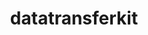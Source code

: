 ---
title: "datatransferkit"
layout: cache
categories: [package, develop]
meta: {"compilers": ["cce@=18.0.0", "gcc@=10.3.0", "gcc@=11.4.0", "gcc@=9.4.0", "oneapi@=2024.2.1"], "num_specs": 28, "num_specs_by_stack": {"e4s": 4, "e4s-cray-rhel": 4, "e4s-cray-sles": 2, "e4s-neoverse-v2": 5, "e4s-neoverse_v1": 3, "e4s-oneapi": 5, "e4s-power": 1, "root": 28}, "oss": ["rhel8", "sle_hpc15", "ubuntu20.04", "ubuntu22.04"], "platforms": ["linux"], "stacks": ["e4s", "e4s-cray-rhel", "e4s-cray-sles", "e4s-neoverse-v2", "e4s-neoverse_v1", "e4s-oneapi", "e4s-power", "root"], "targets": ["neoverse_v1", "neoverse_v2", "ppc64le", "x86_64_v3", "x86_64_v4"], "versions": ["3.1.1"]}
spec_details: [{"compiler": "cce@=18.0.0", "hash": "4rqb5afnmnklozjxitx6wls6tsonmsdf", "os": "rhel8", "platform": "linux", "size": "-", "stacks": ["e4s-cray-rhel", "root"], "target": "x86_64_v3", "variants": ["build_system=cmake", "build_type=Release", "~external-arborx", "generator=make", "~ipo", "~openmp", "+serial", "+shared"], "versions": ["3.1.1"]}, {"compiler": "oneapi@=2024.2.1", "hash": "5nlkcczqfez4spatle4m5nqvhkrxt3gb", "os": "ubuntu22.04", "platform": "linux", "size": "-", "stacks": ["e4s-oneapi", "root"], "target": "x86_64_v3", "variants": ["build_system=cmake", "build_type=Release", "~external-arborx", "generator=make", "~ipo", "~openmp", "+serial", "+shared"], "versions": ["3.1.1"]}, {"compiler": "cce@=18.0.0", "hash": "bghggxpceeedt4r7zvcakirrcyscckxj", "os": "rhel8", "platform": "linux", "size": "-", "stacks": ["e4s-cray-rhel", "root"], "target": "x86_64_v3", "variants": ["build_system=cmake", "build_type=Release", "~external-arborx", "generator=make", "~ipo", "~openmp", "+serial", "+shared"], "versions": ["3.1.1"]}, {"compiler": "gcc@=11.4.0", "hash": "fzdvabslz3zmycuoz7pczcxhonruiyow", "os": "ubuntu22.04", "platform": "linux", "size": "-", "stacks": ["root"], "target": "x86_64_v3", "variants": ["build_system=cmake", "build_type=Release", "~external-arborx", "generator=make", "~ipo", "~openmp", "+serial", "+shared"], "versions": ["3.1.1"]}, {"compiler": "gcc@=9.4.0", "hash": "g4s42rqc73ff6k7su4weo3337ug7cdvi", "os": "ubuntu20.04", "platform": "linux", "size": "-", "stacks": ["e4s-power", "root"], "target": "ppc64le", "variants": ["build_system=cmake", "build_type=Release", "~external-arborx", "generator=make", "~ipo", "~openmp", "+serial", "+shared"], "versions": ["3.1.1"]}, {"compiler": "gcc@=11.4.0", "hash": "hjmrlujvbeaai6f4nevys442zemua2nr", "os": "ubuntu22.04", "platform": "linux", "size": "-", "stacks": ["e4s-neoverse-v2", "root"], "target": "neoverse_v2", "variants": ["build_system=cmake", "build_type=Release", "~external-arborx", "generator=make", "~ipo", "~openmp", "+serial", "+shared"], "versions": ["3.1.1"]}, {"compiler": "gcc@=11.4.0", "hash": "jefz6lzyufvmtv5ewwb7xqfw53feprew", "os": "ubuntu22.04", "platform": "linux", "size": "-", "stacks": ["e4s-neoverse_v1", "root"], "target": "neoverse_v1", "variants": ["build_system=cmake", "build_type=Release", "~external-arborx", "generator=make", "~ipo", "~openmp", "+serial", "+shared"], "versions": ["3.1.1"]}, {"compiler": "gcc@=10.3.0", "hash": "kpkyji7nqshakoehzoicvdjyesqxy6rq", "os": "sle_hpc15", "platform": "linux", "size": "-", "stacks": ["e4s-cray-sles", "root"], "target": "x86_64_v4", "variants": ["build_system=cmake", "build_type=Release", "~external-arborx", "generator=make", "~ipo", "~openmp", "+serial", "+shared"], "versions": ["3.1.1"]}, {"compiler": "gcc@=11.4.0", "hash": "ls7vrcb7q6iuuf2ntvr72lqpvkabc5aw", "os": "ubuntu22.04", "platform": "linux", "size": "-", "stacks": ["root"], "target": "neoverse_v2", "variants": ["build_system=cmake", "build_type=Release", "~external-arborx", "generator=make", "~ipo", "~openmp", "+serial", "+shared"], "versions": ["3.1.1"]}, {"compiler": "gcc@=11.4.0", "hash": "o6ssiokaimzb25wnrx43odjm7y6u4x73", "os": "ubuntu22.04", "platform": "linux", "size": "-", "stacks": ["e4s-neoverse_v1", "root"], "target": "neoverse_v1", "variants": ["build_system=cmake", "build_type=Release", "~external-arborx", "generator=make", "~ipo", "~openmp", "+serial", "+shared"], "versions": ["3.1.1"]}, {"compiler": "oneapi@=2024.2.1", "hash": "ojnn5dmsps5gufk52ydpktwbccjwoloo", "os": "ubuntu22.04", "platform": "linux", "size": "-", "stacks": ["e4s-oneapi", "root"], "target": "x86_64_v3", "variants": ["build_system=cmake", "build_type=Release", "~external-arborx", "generator=make", "~ipo", "~openmp", "+serial", "+shared"], "versions": ["3.1.1"]}, {"compiler": "oneapi@=2024.2.1", "hash": "po4tjyjzrsokbvj47owdarq34uxeqcy2", "os": "ubuntu22.04", "platform": "linux", "size": "-", "stacks": ["e4s-oneapi", "root"], "target": "x86_64_v3", "variants": ["build_system=cmake", "build_type=Release", "~external-arborx", "generator=make", "~ipo", "~openmp", "+serial", "+shared"], "versions": ["3.1.1"]}, {"compiler": "cce@=18.0.0", "hash": "rk4kirlf5q5cyc2jh5vbrq4wgeb5uoob", "os": "rhel8", "platform": "linux", "size": "-", "stacks": ["e4s-cray-rhel", "root"], "target": "x86_64_v3", "variants": ["build_system=cmake", "build_type=Release", "~external-arborx", "generator=make", "~ipo", "~openmp", "+serial", "+shared"], "versions": ["3.1.1"]}, {"compiler": "oneapi@=2024.2.1", "hash": "rud5lhmu525mywp5pwwfyf2jjzmuucyt", "os": "ubuntu22.04", "platform": "linux", "size": "-", "stacks": ["root"], "target": "x86_64_v3", "variants": ["build_system=cmake", "build_type=Release", "~external-arborx", "generator=make", "~ipo", "~openmp", "+serial", "+shared"], "versions": ["3.1.1"]}, {"compiler": "gcc@=11.4.0", "hash": "sexuckrfvin5ubocsvd3udklamddqfjd", "os": "ubuntu22.04", "platform": "linux", "size": "-", "stacks": ["e4s", "root"], "target": "x86_64_v3", "variants": ["build_system=cmake", "build_type=Release", "~external-arborx", "generator=make", "~ipo", "~openmp", "+serial", "+shared"], "versions": ["3.1.1"]}, {"compiler": "cce@=18.0.0", "hash": "so36ccvyo6dopxpp7753zjsq4pukhhwe", "os": "rhel8", "platform": "linux", "size": "-", "stacks": ["root"], "target": "x86_64_v3", "variants": ["build_system=cmake", "build_type=Release", "~external-arborx", "generator=make", "~ipo", "~openmp", "+serial", "+shared"], "versions": ["3.1.1"]}, {"compiler": "oneapi@=2024.2.1", "hash": "tm2djtqsshhfb6brril223sw3dxsdc3x", "os": "ubuntu22.04", "platform": "linux", "size": "-", "stacks": ["e4s-oneapi", "root"], "target": "x86_64_v3", "variants": ["build_system=cmake", "build_type=Release", "~external-arborx", "generator=make", "~ipo", "~openmp", "+serial", "+shared"], "versions": ["3.1.1"]}, {"compiler": "gcc@=10.3.0", "hash": "toambpx4dlkyrusevtawqyrz3q2xwakq", "os": "sle_hpc15", "platform": "linux", "size": "-", "stacks": ["e4s-cray-sles", "root"], "target": "x86_64_v4", "variants": ["build_system=cmake", "build_type=Release", "~external-arborx", "generator=make", "~ipo", "~openmp", "+serial", "+shared"], "versions": ["3.1.1"]}, {"compiler": "gcc@=11.4.0", "hash": "us3nathaam2vm6kmkutw7g66qgymmtre", "os": "ubuntu22.04", "platform": "linux", "size": "-", "stacks": ["e4s-neoverse-v2", "root"], "target": "neoverse_v2", "variants": ["build_system=cmake", "build_type=Release", "~external-arborx", "generator=make", "~ipo", "~openmp", "+serial", "+shared"], "versions": ["3.1.1"]}, {"compiler": "gcc@=11.4.0", "hash": "v56rxtno3mzem5yszlodqknjss7nwntu", "os": "ubuntu22.04", "platform": "linux", "size": "-", "stacks": ["e4s", "root"], "target": "x86_64_v3", "variants": ["build_system=cmake", "build_type=Release", "~external-arborx", "generator=make", "~ipo", "~openmp", "+serial", "+shared"], "versions": ["3.1.1"]}, {"compiler": "gcc@=11.4.0", "hash": "v7gdbqqf2ztjd2dpke2o2hh7ce74vch5", "os": "ubuntu22.04", "platform": "linux", "size": "-", "stacks": ["e4s", "root"], "target": "x86_64_v3", "variants": ["build_system=cmake", "build_type=Release", "~external-arborx", "generator=make", "~ipo", "~openmp", "+serial", "+shared"], "versions": ["3.1.1"]}, {"compiler": "cce@=18.0.0", "hash": "x3v4ipym42yyuuc4ira7iorlqqi6ggji", "os": "rhel8", "platform": "linux", "size": "-", "stacks": ["e4s-cray-rhel", "root"], "target": "x86_64_v3", "variants": ["build_system=cmake", "build_type=Release", "~external-arborx", "generator=make", "~ipo", "~openmp", "+serial", "+shared"], "versions": ["3.1.1"]}, {"compiler": "gcc@=11.4.0", "hash": "xvrqmqbyk26r3sm2wbgpbkcsgvptas57", "os": "ubuntu22.04", "platform": "linux", "size": "-", "stacks": ["e4s-neoverse-v2", "root"], "target": "neoverse_v2", "variants": ["build_system=cmake", "build_type=Release", "~external-arborx", "generator=make", "~ipo", "~openmp", "+serial", "+shared"], "versions": ["3.1.1"]}, {"compiler": "gcc@=11.4.0", "hash": "yfcxhdry6ie4wgmp2xi4hp2uok5vouiq", "os": "ubuntu22.04", "platform": "linux", "size": "-", "stacks": ["e4s", "root"], "target": "x86_64_v3", "variants": ["build_system=cmake", "build_type=Release", "~external-arborx", "generator=make", "~ipo", "~openmp", "+serial", "+shared"], "versions": ["3.1.1"]}, {"compiler": "oneapi@=2024.2.1", "hash": "yqqrfogd44pkhjmvrbceqmulv5ciryl5", "os": "ubuntu22.04", "platform": "linux", "size": "-", "stacks": ["e4s-oneapi", "root"], "target": "x86_64_v3", "variants": ["build_system=cmake", "build_type=Release", "~external-arborx", "generator=make", "~ipo", "~openmp", "+serial", "+shared"], "versions": ["3.1.1"]}, {"compiler": "gcc@=11.4.0", "hash": "yqvqqp7tgyl5oivq62yppgkyg6bgpufm", "os": "ubuntu22.04", "platform": "linux", "size": "-", "stacks": ["e4s-neoverse-v2", "root"], "target": "neoverse_v2", "variants": ["build_system=cmake", "build_type=Release", "~external-arborx", "generator=make", "~ipo", "~openmp", "+serial", "+shared"], "versions": ["3.1.1"]}, {"compiler": "gcc@=11.4.0", "hash": "za227jccubiubfaqov7u7d3df3tmnnwl", "os": "ubuntu22.04", "platform": "linux", "size": "-", "stacks": ["e4s-neoverse_v1", "root"], "target": "neoverse_v1", "variants": ["build_system=cmake", "build_type=Release", "~external-arborx", "generator=make", "~ipo", "~openmp", "+serial", "+shared"], "versions": ["3.1.1"]}, {"compiler": "gcc@=11.4.0", "hash": "zf4fiq62hatdkxz5knhgmspx3kcegzpo", "os": "ubuntu22.04", "platform": "linux", "size": "-", "stacks": ["e4s-neoverse-v2", "root"], "target": "neoverse_v2", "variants": ["build_system=cmake", "build_type=Release", "~external-arborx", "generator=make", "~ipo", "~openmp", "+serial", "+shared"], "versions": ["3.1.1"]}]
---